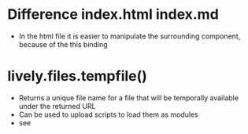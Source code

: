 <script>
lively.loadJavaScriptThroughDOM("thulur-utils", lively4url + "/doc/PX2018/project_2/utils.js");
</script>
<link rel="stylesheet" type="text/css" href="doc/PX2018/project_2/utils.css">

# Difference index.html index.md
- In the html file it is easier to manipulate the surrounding component, because of the this binding

# lively.files.tempfile()
- Returns a unique file name for a file that will be temporally available under the returned URL
- Can be used to upload scripts to load them as modules
- see <script>openBrowser('src/client/files.js', 'files.js')</script>


